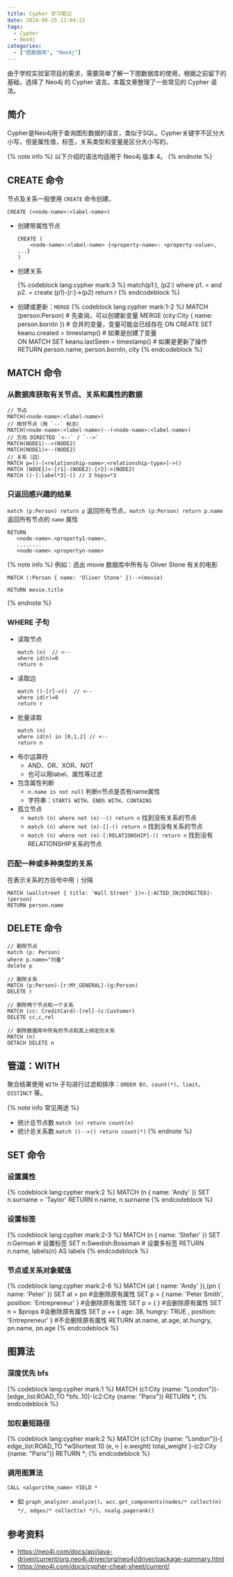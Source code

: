 ```yaml
---
title: Cypher 学习笔记
date: 2024-08-25 11:04:21
tags:
  - Cypher
  - Neo4j
categories:
  - ["图数据库", "Neo4j"]
---
```


由于学校实验室项目的需求，需要简单了解一下图数据库的使用，根据之前留下的基础，选择了 Neo4j 的 Cypher 语言。本篇文章整理了一些常见的 Cypher 语法。

<!-- more -->

## 简介

Cypher是Neo4j用于查询图形数据的语言，类似于SQL。Cypher关键字不区分大小写，但是属性值，标签，关系类型和变量是区分大小写的。

{% note info %}
以下介绍的语法均适用于 Neo4j 版本 4。
{% endnote %}

## CREATE 命令

节点及关系一般使用 `CREATE` 命令创建。

```cypher
CREATE (<node-name>:<label-name>)
```

* 创建带属性节点
    ```cypher
    CREATE (
        <node-name>:<label-name> {<property-name>: <property-value>, ...}
    )
    ```
* 创建关系

    {% codeblock lang:cypher mark:3 %}
    match(p1:<type1>), (p2:<type1>)
    where p1.<property-name> = <property-value> and p2.<property-name> = <property-value>
    create (p1)-[r:<relationship-type>]->(p2)
    return r
    {% endcodeblock %}

* 创建或更新：`MERGE`
    {% codeblock lang:cypher mark:1-2 %}
    MATCH (person:Person)          # 先查询，可以创建新变量
    MERGE (city:City { name: person.bornIn })           # 合并的变量，变量可能会已经存在
    ON CREATE SET keanu.created = timestamp()   # 如果是创建了变量          
    ON MATCH SET keanu.lastSeen = timestamp()   # 如果是更新了操作
    RETURN person.name, person.bornIn, city
    {% endcodeblock %}

## MATCH 命令

### 从数据库获取有关节点、关系和属性的数据

```cypher 
// 节点
MATCH(<node-name>:<label-name>)
// 相邻节点（用 `--` 标志）
MATCH(<node-name>:<label-name>)--(<node-name>:<label-name>)
// 方向 DIRECTED `<--` / `-->`
MATCH(NODE1)-->(NODE2)
MATCH(NODE1)<--(NODE2)
// 关系（边）
MATCH p=()-[<relationship-name>:<relationship-type>]->()
MATCH (NODE1)<-[r1]-(NODE2)-[r2]->(NODE2)
MATCH ()-[:label*3]-() // 3 hops=*3
```

### 只返回感兴趣的结果

`match (p:Person) return p` 返回所有节点，`match (p:Person) return p.name` 返回所有节点的 `name` 属性

```cypher
RETURN 
   <node-name>.<property1-name>,
   ........
   <node-name>.<propertyn-name>
```

{% note info %}
例如：选出 movie 数据库中所有与 Oliver Stone 有关的电影

```cypher
MATCH (:Person { name: 'Oliver Stone' })-->(movie)

RETURN movie.title
```
{% endnote %}

### WHERE 子句

* 读取节点
  ```cypher
  match (n)  // <--
  where id(n)=0
  return n
  ```
* 读取边
  ```cypher
  match ()-[r]->()  // <--
  where id(r)=0
  return r
  ```
* 批量读取
  ```cypher
  match (n)  
  where id(n) in [0,1,2] // <--
  return n
  ```
* 布尔运算符
	- AND、OR、XOR、NOT
	- 也可以用label、属性等过滤
* 包含属性判断
	- `n.name is not null` 判断n节点是否有name属性
	- 字符串：`STARTS WITH`、`ENDS WITH`、`CONTAINS`
* 孤立节点
	- `match (n) where not (n)--() return n` 找到没有关系的节点
	- `match (n) where not (n)-[]-() return n` 找到没有关系的节点
	- `match (n) where not (n)-[:RELATIONSHIP]-() return n` 找到没有RELATIONSHIP关系的节点

### 匹配一种或多种类型的关系

在表示关系的方括号中用 `|` 分隔

```cypher 
MATCH (wallstreet { title: 'Wall Street' })<-[:ACTED_IN|DIRECTED]-(person)
RETURN person.name
```

## DELETE 命令

```cypher 
// 删除节点
match (p: Person) 
where p.name="刘备"
delete p
 
// 删除关系
MATCH (p:Person)-[r:MY_GENERAL]-(g:Person) 
DELETE r
 
// 删除两个节点和一个关系
MATCH (cc: CreditCard)-[rel]-(c:Customer) 
DELETE cc,c,rel

// 删除数据库中所有的节点和其上绑定的关系
MATCH (n)
DETACH DELETE n
```

## 管道：WITH
聚合结果使用 `WITH` 子句进行过滤和排序：`ORDER BY`、`count(*)`、`limit`、`DISTINCT` 等。

{% note info 常见用途 %}
* 统计总节点数 `match (n) return count(n)`
* 统计总关系数 `match ()-->() return count(*)`
{% endnote %}

## SET 命令

### 设置属性
{% codeblock lang:cypher mark:2 %}
MATCH (n { name: 'Andy' })
SET n.surname = 'Taylor'
RETURN n.name, n.surname
{% endcodeblock %}

### 设置标签
{% codeblock lang:cypher mark:2-3 %}
MATCH (n { name: 'Stefan' })
SET n:German        # 设置标签
SET n:Swedish:Bossman   # 设置多标签
RETURN n.name, labels(n) AS labels
{% endcodeblock %}

### 节点或关系对象赋值

{% codeblock lang:cypher mark:2-6 %}
MATCH (at { name: 'Andy' }),(pn { name: 'Peter' })
SET at = pn          #会删除原有属性
SET p = { name: 'Peter Smith', position: 'Entrepreneur' }   #会删除原有属性
SET p = { }     #会删除原有属性
SET n = $props   #会删除原有属性
SET p += { age: 38, hungry: TRUE , position: 'Entrepreneur' }   #不会删除原有属性
RETURN at.name, at.age, at.hungry, pn.name, pn.age
{% endcodeblock %}

## 图算法

### 深度优先 bfs

{% codeblock lang:cypher mark:1 %}
MATCH (c1:City {name: "London"})-[edge_list:ROAD_TO *bfs..10]-(c2:City {name: "Paris"})
RETURN *;
{% endcodeblock %}

### 加权最短路径

{% codeblock lang:cypher mark:2 %} 
MATCH (c1:City {name: "London"})-[
    edge_list:ROAD_TO *wShortest 10 (e, n | e.weight) total_weight
  ]-(c2:City {name: "Paris"})
RETURN *;
{% endcodeblock %}

### 调用图算法

```cypher
CALL <algorithm_name> YIELD *
```

- 如 `graph_analyzer.analyze()`、`wcc.get_components(nodes/* collect(n) */, edges/* collect(e) */)`、`nxalg.pagerank()`

## 参考资料
* https://neo4j.com/docs/api/java-driver/current/org.neo4j.driver/org/neo4j/driver/package-summary.html
* https://neo4j.com/docs/cypher-cheat-sheet/current/
